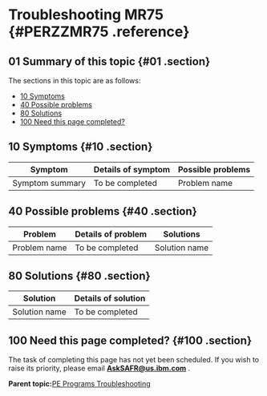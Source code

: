 # Troubleshooting MR75 {#PERZZMR75 .reference}

## 01 Summary of this topic {#01 .section}

The sections in this topic are as follows:

-   [10 Symptoms](PERZZMR75.md#10)
-   [40 Possible problems](PERZZMR75.md#40)
-   [80 Solutions](PERZZMR75.md#80)
-   [100 Need this page completed?](PERZZMR75.md#100)

## 10 Symptoms {#10 .section}

|Symptom|Details of symptom|Possible problems|
|-------|------------------|-----------------|
|Symptom summary|To be completed|Problem name|

## 40 Possible problems {#40 .section}

|Problem|Details of problem|Solutions|
|-------|------------------|---------|
|Problem name|To be completed|Solution name|

## 80 Solutions {#80 .section}

|Solution|Details of solution|
|--------|-------------------|
|Solution name|To be completed|

## 100 Need this page completed? {#100 .section}

The task of completing this page has not yet been scheduled. If you wish to raise its priority, please email **AskSAFR@us.ibm.com** .

**Parent topic:**[PE Programs Troubleshooting](../html/AAR910PMProgTr.md)

